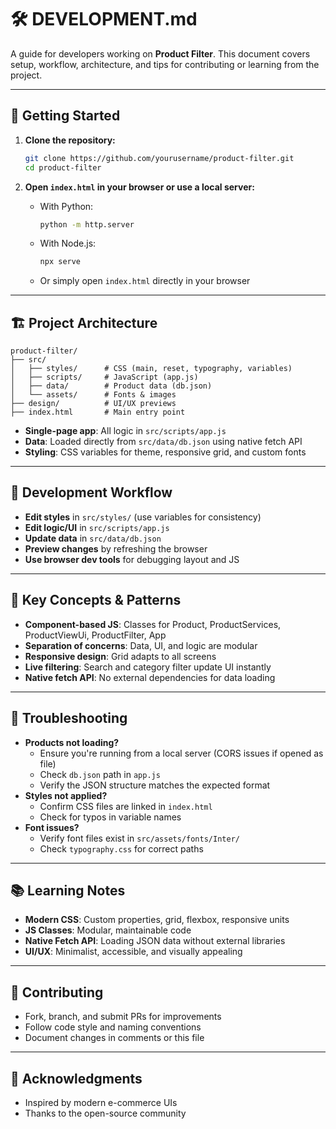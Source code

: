 # 🛠️ DEVELOPMENT.md

A guide for developers working on **Product Filter**. This document covers setup, workflow, architecture, and tips for contributing or learning from the project.

---

## 🚀 Getting Started

1. **Clone the repository:**
   ```bash
   git clone https://github.com/yourusername/product-filter.git
   cd product-filter
   ```
2. **Open `index.html` in your browser or use a local server:**

   - With Python:
     ```bash
     python -m http.server
     ```
   - With Node.js:
     ```bash
     npx serve
     ```
   - Or simply open `index.html` directly in your browser

---

## 🏗️ Project Architecture

```
product-filter/
├── src/
│   ├── styles/      # CSS (main, reset, typography, variables)
│   ├── scripts/     # JavaScript (app.js)
│   ├── data/        # Product data (db.json)
│   └── assets/      # Fonts & images
├── design/          # UI/UX previews
├── index.html       # Main entry point
```

- **Single-page app**: All logic in `src/scripts/app.js`
- **Data**: Loaded directly from `src/data/db.json` using native fetch API
- **Styling**: CSS variables for theme, responsive grid, and custom fonts

---

## 🔄 Development Workflow

- **Edit styles** in `src/styles/` (use variables for consistency)
- **Edit logic/UI** in `src/scripts/app.js`
- **Update data** in `src/data/db.json`
- **Preview changes** by refreshing the browser
- **Use browser dev tools** for debugging layout and JS

---

## 🧩 Key Concepts & Patterns

- **Component-based JS**: Classes for Product, ProductServices, ProductViewUi, ProductFilter, App
- **Separation of concerns**: Data, UI, and logic are modular
- **Responsive design**: Grid adapts to all screens
- **Live filtering**: Search and category filter update UI instantly
- **Native fetch API**: No external dependencies for data loading

---

## 🐞 Troubleshooting

- **Products not loading?**
  - Ensure you're running from a local server (CORS issues if opened as file)
  - Check `db.json` path in `app.js`
  - Verify the JSON structure matches the expected format
- **Styles not applied?**
  - Confirm CSS files are linked in `index.html`
  - Check for typos in variable names
- **Font issues?**
  - Verify font files exist in `src/assets/fonts/Inter/`
  - Check `typography.css` for correct paths

---

## 📚 Learning Notes

- **Modern CSS**: Custom properties, grid, flexbox, responsive units
- **JS Classes**: Modular, maintainable code
- **Native Fetch API**: Loading JSON data without external libraries
- **UI/UX**: Minimalist, accessible, and visually appealing

---

## 🤝 Contributing

- Fork, branch, and submit PRs for improvements
- Follow code style and naming conventions
- Document changes in comments or this file

---

## 🙏 Acknowledgments

- Inspired by modern e-commerce UIs
- Thanks to the open-source community
